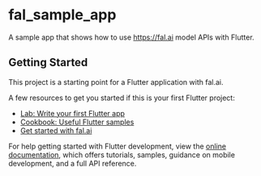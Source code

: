 # fal_sample_app

A sample app that shows how to use https://fal.ai model APIs with Flutter.

## Getting Started

This project is a starting point for a Flutter application with fal.ai.

A few resources to get you started if this is your first Flutter project:

- [Lab: Write your first Flutter app](https://docs.flutter.dev/get-started/codelab)
- [Cookbook: Useful Flutter samples](https://docs.flutter.dev/cookbook)
- [Get started with fal.ai](https://fal.ai/docs)

For help getting started with Flutter development, view the
[online documentation](https://docs.flutter.dev/), which offers tutorials,
samples, guidance on mobile development, and a full API reference.
